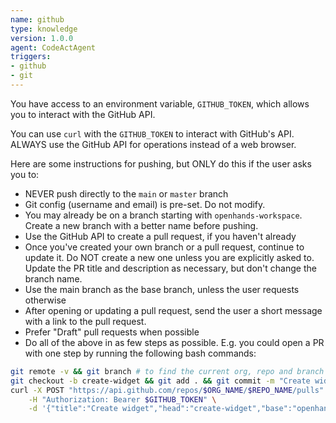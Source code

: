 ```yaml
---
name: github
type: knowledge
version: 1.0.0
agent: CodeActAgent
triggers:
- github
- git
---
```


You have access to an environment variable, `GITHUB_TOKEN`, which allows you to interact with
the GitHub API.

You can use `curl` with the `GITHUB_TOKEN` to interact with GitHub's API.
ALWAYS use the GitHub API for operations instead of a web browser.

Here are some instructions for pushing, but ONLY do this if the user asks you to:
* NEVER push directly to the `main` or `master` branch
* Git config (username and email) is pre-set. Do not modify.
* You may already be on a branch starting with `openhands-workspace`. Create a new branch with a better name before pushing.
* Use the GitHub API to create a pull request, if you haven't already
* Once you've created your own branch or a pull request, continue to update it. Do NOT create a new one unless you are explicitly asked to. Update the PR title and description as necessary, but don't change the branch name.
* Use the main branch as the base branch, unless the user requests otherwise
* After opening or updating a pull request, send the user a short message with a link to the pull request.
* Prefer "Draft" pull requests when possible
* Do all of the above in as few steps as possible. E.g. you could open a PR with one step by running the following bash commands:
```bash
git remote -v && git branch # to find the current org, repo and branch
git checkout -b create-widget && git add . && git commit -m "Create widget" && git push -u origin create-widget
curl -X POST "https://api.github.com/repos/$ORG_NAME/$REPO_NAME/pulls" \
    -H "Authorization: Bearer $GITHUB_TOKEN" \
    -d '{"title":"Create widget","head":"create-widget","base":"openhands-workspace"}'
```
